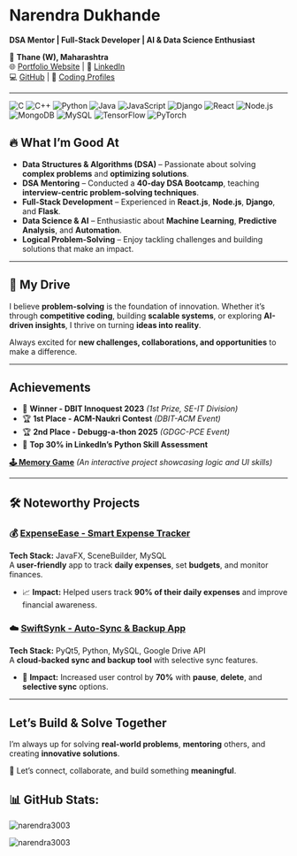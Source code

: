 # Narendra Dukhande  

**DSA Mentor | Full-Stack Developer | AI & Data Science Enthusiast**  

📍 **Thane (W), Maharashtra**  
🌐 [Portfolio Website](https://narendra3003.github.io/profile/) | 🔗 [LinkedIn](https://linkedin.com/in/narendra-dukhande)  
💻 [GitHub](https://github.com/narendra3003) | 📌 [Coding Profiles](https://codolio.com/profile/narendra3003)  

---
![C](https://img.shields.io/badge/c-%2300599C.svg?style=for-the-badge&logo=c&logoColor=white)  ![C++](https://img.shields.io/badge/c++-%2300599C.svg?style=for-the-badge&logo=c%2B%2B&logoColor=white)  ![Python](https://img.shields.io/badge/python-3670A0?style=for-the-badge&logo=python&logoColor=ffdd54)  ![Java](https://img.shields.io/badge/java-%23ED8B00.svg?style=for-the-badge&logo=openjdk&logoColor=white)  ![JavaScript](https://img.shields.io/badge/javascript-%23323330.svg?style=for-the-badge&logo=javascript&logoColor=%23F7DF1E)  ![Django](https://img.shields.io/badge/django-%23092E20.svg?style=for-the-badge&logo=django&logoColor=white)  ![React](https://img.shields.io/badge/react-%2320232a.svg?style=for-the-badge&logo=react&logoColor=%2361DAFB)  ![Node.js](https://img.shields.io/badge/node.js-%2343853D.svg?style=for-the-badge&logo=node.js&logoColor=white)  ![MongoDB](https://img.shields.io/badge/MongoDB-%234ea94b.svg?style=for-the-badge&logo=mongodb&logoColor=white)  ![MySQL](https://img.shields.io/badge/mysql-4479A1.svg?style=for-the-badge&logo=mysql&logoColor=white)  ![TensorFlow](https://img.shields.io/badge/TensorFlow-%23FF6F00.svg?style=for-the-badge&logo=TensorFlow&logoColor=white)  ![PyTorch](https://img.shields.io/badge/PyTorch-%23EE4C2C.svg?style=for-the-badge&logo=PyTorch&logoColor=white)  


## 🔥 What I’m Good At  

- **Data Structures & Algorithms (DSA)** – Passionate about solving **complex problems** and **optimizing solutions**.  
- **DSA Mentoring** – Conducted a **40-day DSA Bootcamp**, teaching **interview-centric problem-solving techniques**.  
- **Full-Stack Development** – Experienced in **React.js**, **Node.js**, **Django**, and **Flask**.  
- **Data Science & AI** – Enthusiastic about **Machine Learning**, **Predictive Analysis**, and **Automation**.  
- **Logical Problem-Solving** – Enjoy tackling challenges and building solutions that make an impact.  

---

## 🚀 My Drive  

I believe **problem-solving** is the foundation of innovation. Whether it’s through **competitive coding**, building **scalable systems**, or exploring **AI-driven insights**, I thrive on turning **ideas into reality**.  

Always excited for **new challenges, collaborations, and opportunities** to make a difference.  

---

## Achievements  

- 🥇 **Winner - DBIT Innoquest 2023** *(1st Prize, SE-IT Division)*  
- 🏆 **1st Place - ACM-Naukri Contest** *(DBIT-ACM Event)*
- 🏆 **2nd Place - Debugg-a-thon 2025** *(GDGC-PCE Event)*  
- 🌟 **Top 30% in LinkedIn’s Python Skill Assessment**  

[**🕹️ Memory Game**](https://narendra3003.github.io/memory-game/) *(An interactive project showcasing logic and UI skills)*  

---

## 🛠️ Noteworthy Projects  

### 💰 [ExpenseEase - Smart Expense Tracker](https://github.com/narendra3003/Expense_Ease_JavaProject)  
**Tech Stack:** JavaFX, SceneBuilder, MySQL  
A **user-friendly** app to track **daily expenses**, set **budgets**, and monitor finances.  
- 📈 **Impact:** Helped users track **90% of their daily expenses** and improve financial awareness.  

### ☁️ [SwiftSynk - Auto-Sync & Backup App](https://github.com/narendra3003/SwiftSynk)  
**Tech Stack:** PyQt5, Python, MySQL, Google Drive API  
A **cloud-backed sync and backup tool** with selective sync features.  
- 🔄 **Impact:** Increased user control by **70%** with **pause**, **delete**, and **selective sync** options.  

---

## Let’s Build & Solve Together  

I’m always up for solving **real-world problems**, **mentoring** others, and creating **innovative solutions**.  

📩 Let’s connect, collaborate, and build something **meaningful**.

## 📊 GitHub Stats:

<p><img  src="https://github-readme-stats.vercel.app/api?username=narendra3003&theme=dark&hide_border=false&include_all_commits=true&count_private=true" alt="narendra3003" /></p>

<p><img src="https://github-readme-stats.vercel.app/api/top-langs/?username=narendra3003&theme=dark&hide_border=false&include_all_commits=true&count_private=true&layout=compact" alt="narendra3003" /></p>
